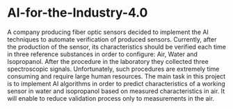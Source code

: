 # AI-for-the-Industry-4.0
A company producing fiber optic sensors decided to implement the AI techniques to automate verification of produced sensors. Currently, after the production of the sensor, its characteristics should be verified each time in three reference substances in order to configure: Air, Water and Isopropanol. After the procedure in the laboratory they collected three spectroscopic signals. Unfortunately, such procedures are extremely time consuming and require large human resources. The main task in this project is to implement AI algorithms in order to predict characteristics of a working sensor in water and isopropanol based on measured characteristics in air. It will enable to reduce validation process only to measurements in the air.
